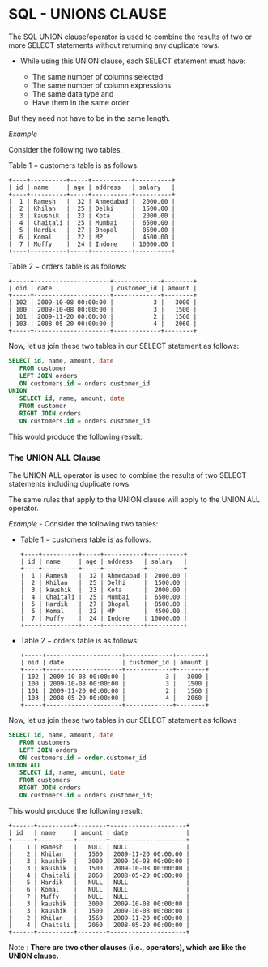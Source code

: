 # SQL - UNIONS CLAUSE

The SQL UNION clause/operator is used to combine the results of two or more SELECT statements without returning any duplicate rows.

- While using this UNION clause, each SELECT statement must have:

  - The same number of columns selected
  - The same number of column expressions
  - The same data type and
  - Have them in the same order

But they need not have to be in the same length.    

_Example_

Consider the following two tables.

Table 1 − customers table is as follows:
    
    +----+----------+-----+-----------+----------+
    | id | name     | age | address   | salary   |
    +----+----------+-----+-----------+----------+
    |  1 | Ramesh   |  32 | Ahmedabad |  2000.00 |
    |  2 | Khilan   |  25 | Delhi     |  1500.00 |
    |  3 | kaushik  |  23 | Kota      |  2000.00 |
    |  4 | Chaitali |  25 | Mumbai    |  6500.00 |
    |  5 | Hardik   |  27 | Bhopal    |  8500.00 |
    |  6 | Komal    |  22 | MP        |  4500.00 |
    |  7 | Muffy    |  24 | Indore    | 10000.00 |
    +----+----------+-----+-----------+----------+

Table 2 − orders table is as follows:

    +-----+---------------------+-------------+--------+
    | oid | date                | customer_id | amount |
    +-----+---------------------+-------------+--------+
    | 102 | 2009-10-08 00:00:00 |           3 |   3000 |
    | 100 | 2009-10-08 00:00:00 |           3 |   1500 |
    | 101 | 2009-11-20 00:00:00 |           2 |   1560 |
    | 103 | 2008-05-20 00:00:00 |           4 |   2060 |
    +-----+---------------------+-------------+--------+

Now, let us join these two tables in our SELECT statement as follows:

```sql
SELECT id, name, amount, date
   FROM customer
   LEFT JOIN orders
   ON customers.id = orders.customer_id
UNION
   SELECT id, name, amount, date
   FROM customer
   RIGHT JOIN orders
   ON customers.id = orders.customer_id
```

This would produce the following result:

### The UNION ALL Clause
The UNION ALL operator is used to combine the results of two SELECT statements including duplicate rows.

The same rules that apply to the UNION clause will apply to the UNION ALL operator.

_Example_ - 
Consider the following two tables:

* Table 1 − customers table is as follows:
 
      +----+----------+-----+-----------+----------+
      | id | name     | age | address   | salary   |
      +----+----------+-----+-----------+----------+
      |  1 | Ramesh   |  32 | Ahmedabad |  2000.00 |
      |  2 | Khilan   |  25 | Delhi     |  1500.00 |
      |  3 | kaushik  |  23 | Kota      |  2000.00 |
      |  4 | Chaitali |  25 | Mumbai    |  6500.00 |
      |  5 | Hardik   |  27 | Bhopal    |  8500.00 |
      |  6 | Komal    |  22 | MP        |  4500.00 |
      |  7 | Muffy    |  24 | Indore    | 10000.00 |
      +----+----------+-----+-----------+----------+

* Table 2 − orders table is as follows:

      +-----+---------------------+-------------+--------+
      | oid | date                | customer_id | amount |
      +-----+---------------------+-------------+--------+
      | 102 | 2009-10-08 00:00:00 |           3 |   3000 |
      | 100 | 2009-10-08 00:00:00 |           3 |   1500 |
      | 101 | 2009-11-20 00:00:00 |           2 |   1560 |
      | 103 | 2008-05-20 00:00:00 |           4 |   2060 |
      +-----+---------------------+-------------+--------+

Now, let us join these two tables in our SELECT statement as follows :
```sql
SELECT id, name, amount, date
   FROM customers
   LEFT JOIN orders
   ON customers.id = order.customer_id
UNION ALL
   SELECT id, name, amount, date
   FROM customers
   RIGHT JOIN orders
   ON customers.id = orders.customer_id;
```

This would produce the following result:
    
    +------+----------+--------+---------------------+
    | id   | name     | amount | date                |
    +------+----------+--------+---------------------+
    |    1 | Ramesh   |   NULL | NULL                |
    |    2 | Khilan   |   1560 | 2009-11-20 00:00:00 |
    |    3 | kaushik  |   3000 | 2009-10-08 00:00:00 |
    |    3 | kaushik  |   1500 | 2009-10-08 00:00:00 |
    |    4 | Chaitali |   2060 | 2008-05-20 00:00:00 |
    |    5 | Hardik   |   NULL | NULL                |
    |    6 | Komal    |   NULL | NULL                |
    |    7 | Muffy    |   NULL | NULL                |
    |    3 | kaushik  |   3000 | 2009-10-08 00:00:00 |
    |    3 | kaushik  |   1500 | 2009-10-08 00:00:00 |
    |    2 | Khilan   |   1560 | 2009-11-20 00:00:00 |
    |    4 | Chaitali |   2060 | 2008-05-20 00:00:00 |
    +------+----------+--------+---------------------+

Note : **There are two other clauses (i.e., operators), which are like the UNION clause.**